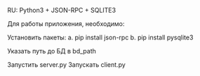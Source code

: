 
RU: Python3 + JSON-RPC + SQLITE3

Для работы приложения, необходимо:

Установить пакеты:
a.	pip install json-rpc
b.	pip install pysqlite3

Указать путь до БД в bd_path

Запустить server.py 
Запускать client.py
